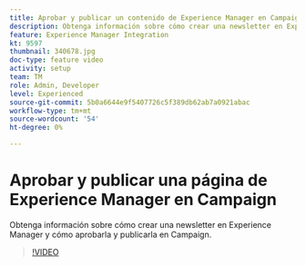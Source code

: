 ```yaml
---
title: Aprobar y publicar un contenido de Experience Manager en Campaign
description: Obtenga información sobre cómo crear una newsletter en Experience Manager y cómo aprobarla y publicarla en Campaign.
feature: Experience Manager Integration
kt: 9597
thumbnail: 340678.jpg
doc-type: feature video
activity: setup
team: TM
role: Admin, Developer
level: Experienced
source-git-commit: 5b0a6644e9f5407726c5f389db62ab7a0921abac
workflow-type: tm+mt
source-wordcount: '54'
ht-degree: 0%

---
```


# Aprobar y publicar una página de Experience Manager en Campaign

Obtenga información sobre cómo crear una newsletter en Experience Manager y cómo aprobarla y publicarla en Campaign.

>[!VIDEO](https://video.tv.adobe.com/v/340678?quality=12)
